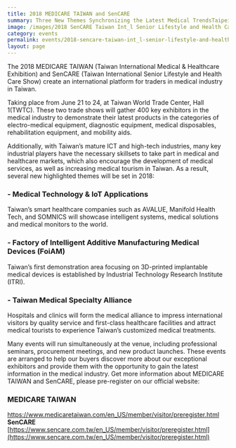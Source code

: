 ```yaml
---
title: 2018 MEDICARE TAIWAN and SenCARE
summary: Three New Themes Synchronizing the Latest Medical TrendsTaipei World Trade Center Exhibition Hall 1(TWTC).
image: /images/2018 SenCARE Taiwan Int_l Senior Lifestyle and Health Care Show.jpg
category: events
permalink: events/2018-sencare-taiwan-int_l-senior-lifestyle-and-health-care-show/
layout: page
---
```


The 2018 MEDICARE TAIWAN (Taiwan International Medical & Healthcare Exhibition) and SenCARE (Taiwan International Senior Lifestyle and Health Care Show) create an international platform for traders in medical industry in Taiwan.

Taking place from June 21 to 24, at Taiwan World Trade Center, Hall 1(TWTC). These two trade shows will gather 400 key exhibitors in the medical industry to demonstrate their latest products in the categories of electro-medical equipment, diagnostic equipment, medical disposables, rehabilitation equipment, and mobility aids.

Additionally, with Taiwan’s mature ICT and high-tech industries, many key industrial players have the necessary skillsets to take part in medical and healthcare markets, which also encourage the development of medical services, as well as increasing medical tourism in Taiwan. As a result, several new highlighted themes will be set in 2018:

### -	Medical Technology & IoT Applications
Taiwan’s smart healthcare companies such as AVALUE, Manifold Health Tech, and SOMNICS will showcase intelligent systems, medical solutions and medical monitors to the world.
### -	Factory of Intelligent Additive Manufacturing Medical Devices (FoiAM)
Taiwan’s first demonstration area focusing on 3D-printed implantable medical devices is established by Industrial Technology Research Institute (ITRI).
### -	Taiwan Medical Specialty Alliance
Hospitals and clinics will form the medical alliance to impress international visitors by quality service and first-class healthcare facilities and attract medical tourists to experience Taiwan’s customized medical treatments.

Many events will run simultaneously at the venue, including professional seminars, procurement meetings, and new product launches. These events are arranged to help our buyers discover more about our exceptional exhibitors and provide them with the opportunity to gain the latest information in the medical industry. Get more information about MEDICARE TAIWAN and SenCARE, please pre-register on our official website: 

### MEDICARE TAIWAN 
https://www.medicaretaiwan.com/en_US/member/visitor/preregister.html
<br/>
**SenCARE** [https://www.sencare.com.tw/en_US/member/visitor/preregister.html](https://www.sencare.com.tw/en_US/member/visitor/preregister.html)
